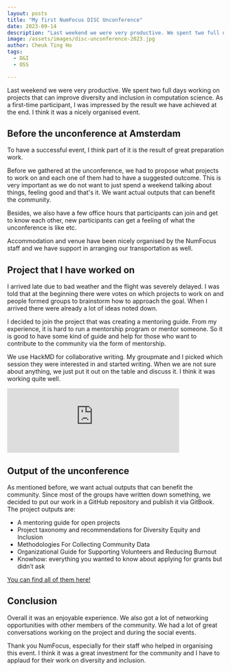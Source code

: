 ```yaml
---
layout: posts
title: "My first NumFocus DISC Unconference"
date: 2023-09-14
description: "Last weekend we were very productive. We spent two full days working on projects that can improve diversity and inclusion in computation science. As a first-time participant, I was impressed by the result we have achieved at the end. I think it was a nicely organised event."
image: /assets/images/disc-unconference-2023.jpg
author: Cheuk Ting Ho
tags:
  - D&I
  - OSS

---
```


Last weekend we were very productive. We spent two full days working on projects that can improve diversity and inclusion in computation science. As a first-time participant, I was impressed by the result we have achieved at the end. I think it was a nicely organised event.

## Before the unconference at Amsterdam

To have a successful event, I think part of it is the result of great preparation work.

Before we gathered at the unconference, we had to propose what projects to work on and each one of them had to have a suggested outcome. This is very important as we do not want to just spend a weekend talking about things, feeling good and that's it. We want actual outputs that can benefit the community.

Besides, we also have a few office hours that participants can join and get to know each other, new participants can get a feeling of what the unconference is like etc.

Accommodation and venue have been nicely organised by the NumFocus staff and we have support in arranging our transportation as well.

## Project that I have worked on

I arrived late due to bad weather and the flight was severely delayed. I was told that at the beginning there were votes on which projects to work on and people formed groups to brainstorm how to approach the goal. When I arrived there were already a lot of ideas noted down.

I decided to join the project that was creating a mentoring guide. From my experience, it is hard to run a mentorship program or mentor someone. So it is good to have some kind of guide and help for those who want to contribute to the community via the form of mentorship.

We use HackMD for collaborative writing. My groupmate and I picked which session they were interested in and started writing.  When we are not sure about anything, we just put it out on the table and discuss it. I think it was working quite well.

<iframe src="https://fosstodon.org/@cheukting_ho/111041492801319809/embed" class="mastodon-embed" style="max-width: 100%; border: 0" width="400" allowfullscreen="allowfullscreen"></iframe><script src="https://fosstodon.org/embed.js" async="async"></script>

## Output of the unconference

As mentioned before, we want actual outputs that can benefit the community. Since most of the groups have written down something, we decided to put our work in a GitHub repository and publish it via GitBook. The project outputs are:

 - A mentoring guide for open projects
 - Project taxonomy and recommendations for Diversity Equity and Inclusion
 - Methodologies For Collecting Community Data
 - Organizational Guide for Supporting Volunteers and Reducing Burnout
 - Knowhow: everything you wanted to know about applying for grants but didn’t ask

[You can find all of them here!](https://numfocus.github.io/disc-unconference-2023-projects/en/intro.html)

## Conclusion

Overall it was an enjoyable experience. We also got a lot of networking opportunities with other members of the community. We had a lot of great conversations working on the project and during the social events.

Thank you NumFocus, especially for their staff who helped in organising this event. I think it was a great investment for the community and I have to applaud for their work on diversity and inclusion.
